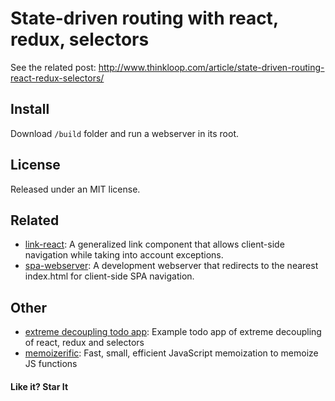 # State-driven routing with react, redux, selectors
See the related post: http://www.thinkloop.com/article/state-driven-routing-react-redux-selectors/

## Install

Download `/build` folder and run a webserver in its root.

## License

Released under an MIT license.

## Related
- [link-react](https://github.com/thinkloop/link-react): A generalized link <a> component that allows client-side navigation while taking into account exceptions.
- [spa-webserver](https://github.com/thinkloop/spa-webserver): A development webserver that redirects to the nearest index.html for client-side SPA navigation.


## Other
- [extreme decoupling todo app](https://github.com/thinkloop/todo-app/): Example todo app of extreme decoupling of react, redux and selectors
- [memoizerific](https://github.com/thinkloop/memoizerific/): Fast, small, efficient JavaScript memoization to memoize JS functions

#### Like it? Star It
